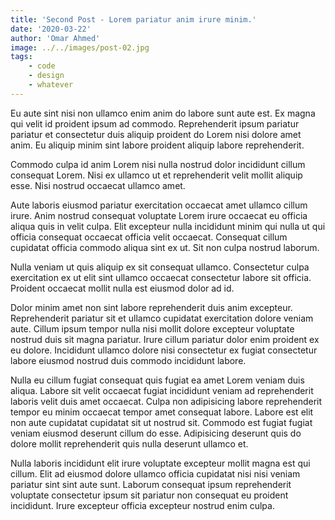 ```yaml
---
title: 'Second Post - Lorem pariatur anim irure minim.'
date: '2020-03-22'
author: 'Omar Ahmed'
image: ../../images/post-02.jpg
tags:
    - code
    - design
    - whatever
---
```


Eu aute sint nisi non ullamco enim anim do labore sunt aute est. Ex magna qui velit id proident ipsum ad commodo. Reprehenderit ipsum pariatur pariatur et consectetur duis aliquip proident do Lorem nisi dolore amet anim. Eu aliquip minim sint labore proident aliquip labore reprehenderit.


Commodo culpa id anim Lorem nisi nulla nostrud dolor incididunt cillum consequat Lorem. Nisi ex ullamco ut et reprehenderit velit mollit aliquip esse. Nisi nostrud occaecat ullamco amet.

Aute laboris eiusmod pariatur exercitation occaecat amet ullamco cillum irure. Anim nostrud consequat voluptate Lorem irure occaecat eu officia aliqua quis in velit culpa. Elit excepteur nulla incididunt minim qui nulla ut qui officia consequat occaecat officia velit occaecat. Consequat cillum cupidatat officia commodo aliqua sint ex ut. Sit non culpa nostrud laborum.

Nulla veniam ut quis aliquip ex sit consequat ullamco. Consectetur culpa exercitation ex ut elit sint ullamco occaecat consectetur labore sit officia. Proident occaecat mollit nulla est eiusmod dolor ad id.

Dolor minim amet non sint labore reprehenderit duis anim excepteur. Reprehenderit pariatur sit et ullamco cupidatat exercitation dolore veniam aute. Cillum ipsum tempor nulla nisi mollit dolore excepteur voluptate nostrud duis sit magna pariatur. Irure cillum pariatur dolor enim proident ex eu dolore. Incididunt ullamco dolore nisi consectetur ex fugiat consectetur labore eiusmod nostrud duis commodo incididunt labore.

Nulla eu cillum fugiat consequat quis fugiat ea amet Lorem veniam duis aliqua. Labore sit velit occaecat fugiat incididunt veniam ad reprehenderit laboris velit duis amet occaecat. Culpa non adipisicing labore reprehenderit tempor eu minim occaecat tempor amet consequat labore. Labore est elit non aute cupidatat cupidatat sit ut nostrud sit. Commodo est fugiat fugiat veniam eiusmod deserunt cillum do esse. Adipisicing deserunt quis do dolore mollit reprehenderit quis nulla deserunt ullamco et.

Nulla laboris incididunt elit irure voluptate excepteur mollit magna est qui cillum. Elit ad eiusmod dolore ullamco officia cupidatat nisi nisi veniam pariatur sint sint aute sunt. Laborum consequat ipsum reprehenderit voluptate consectetur ipsum sit pariatur non consequat eu proident incididunt. Irure excepteur officia excepteur nostrud enim culpa.